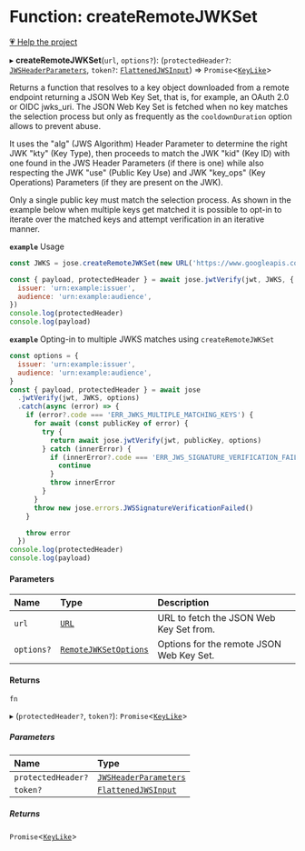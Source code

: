 # Function: createRemoteJWKSet

[💗 Help the project](https://github.com/sponsors/panva)

▸ **createRemoteJWKSet**(`url`, `options?`): (`protectedHeader?`: [`JWSHeaderParameters`](../interfaces/types.JWSHeaderParameters.md), `token?`: [`FlattenedJWSInput`](../interfaces/types.FlattenedJWSInput.md)) => `Promise`<[`KeyLike`](../types/types.KeyLike.md)\>

Returns a function that resolves to a key object downloaded from a remote endpoint returning a
JSON Web Key Set, that is, for example, an OAuth 2.0 or OIDC jwks_uri. The JSON Web Key Set is
fetched when no key matches the selection process but only as frequently as the
`cooldownDuration` option allows to prevent abuse.

It uses the "alg" (JWS Algorithm) Header Parameter to determine the right JWK "kty" (Key Type),
then proceeds to match the JWK "kid" (Key ID) with one found in the JWS Header Parameters (if
there is one) while also respecting the JWK "use" (Public Key Use) and JWK "key_ops" (Key
Operations) Parameters (if they are present on the JWK).

Only a single public key must match the selection process. As shown in the example below when
multiple keys get matched it is possible to opt-in to iterate over the matched keys and attempt
verification in an iterative manner.

**`example`** Usage

```js
const JWKS = jose.createRemoteJWKSet(new URL('https://www.googleapis.com/oauth2/v3/certs'))

const { payload, protectedHeader } = await jose.jwtVerify(jwt, JWKS, {
  issuer: 'urn:example:issuer',
  audience: 'urn:example:audience',
})
console.log(protectedHeader)
console.log(payload)
```

**`example`** Opting-in to multiple JWKS matches using `createRemoteJWKSet`

```js
const options = {
  issuer: 'urn:example:issuer',
  audience: 'urn:example:audience',
}
const { payload, protectedHeader } = await jose
  .jwtVerify(jwt, JWKS, options)
  .catch(async (error) => {
    if (error?.code === 'ERR_JWKS_MULTIPLE_MATCHING_KEYS') {
      for await (const publicKey of error) {
        try {
          return await jose.jwtVerify(jwt, publicKey, options)
        } catch (innerError) {
          if (innerError?.code === 'ERR_JWS_SIGNATURE_VERIFICATION_FAILED') {
            continue
          }
          throw innerError
        }
      }
      throw new jose.errors.JWSSignatureVerificationFailed()
    }

    throw error
  })
console.log(protectedHeader)
console.log(payload)
```

#### Parameters

| Name | Type | Description |
| :------ | :------ | :------ |
| `url` | [`URL`]( https://developer.mozilla.org/en-US/docs/Web/API/URL ) | URL to fetch the JSON Web Key Set from. |
| `options?` | [`RemoteJWKSetOptions`](../interfaces/jwks_remote.RemoteJWKSetOptions.md) | Options for the remote JSON Web Key Set. |

#### Returns

`fn`

▸ (`protectedHeader?`, `token?`): `Promise`<[`KeyLike`](../types/types.KeyLike.md)\>

##### Parameters

| Name | Type |
| :------ | :------ |
| `protectedHeader?` | [`JWSHeaderParameters`](../interfaces/types.JWSHeaderParameters.md) |
| `token?` | [`FlattenedJWSInput`](../interfaces/types.FlattenedJWSInput.md) |

##### Returns

`Promise`<[`KeyLike`](../types/types.KeyLike.md)\>
